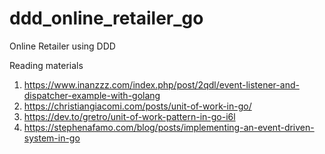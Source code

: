 # ddd_online_retailer_go
Online Retailer using DDD


Reading materials

1) https://www.inanzzz.com/index.php/post/2qdl/event-listener-and-dispatcher-example-with-golang
2) https://christiangiacomi.com/posts/unit-of-work-in-go/
3) https://dev.to/gretro/unit-of-work-pattern-in-go-i6l
4) https://stephenafamo.com/blog/posts/implementing-an-event-driven-system-in-go